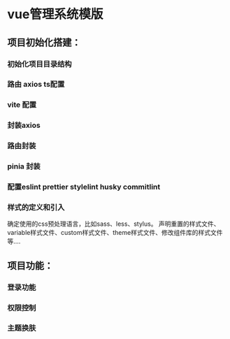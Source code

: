 # vue管理系统模版

## 项目初始化搭建：

### 初始化项目目录结构

### 路由 axios ts配置

### vite 配置

### 封装axios

### 路由封装

### pinia 封装

### 配置eslint prettier stylelint husky commitlint

### 样式的定义和引入

确定使用的css预处理语言，比如sass、less、stylus。
声明重置的样式文件、variable样式文件、custom样式文件、theme样式文件、修改组件库的样式文件等....

## 项目功能：

### 登录功能

### 权限控制

### 主题换肤
